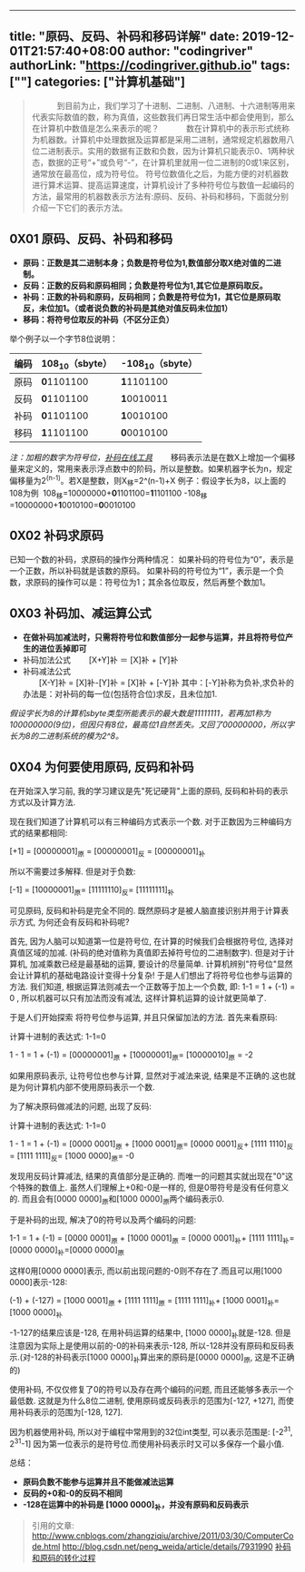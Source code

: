 ﻿
---
title: "原码、反码、补码和移码详解"
date: 2019-12-01T21:57:40+08:00
author: "codingriver"
authorLink: "https://codingriver.github.io"
 tags: [""]
categories: ["计算机基础"]
---

<!--more-->


>      到目前为止，我们学习了十进制、二进制、八进制、十六进制等用来代表实际数值的数，称为真值，这些数我们再日常生活中都会使用到，那么在计算机中数值是怎么来表示的呢？
>      数在计算机中的表示形式统称为机器数。计算机中处理数据及运算都是采用二进制，通常规定机器数用八位二进制表示。实用的数据有正数和负数，因为计算机只能表示0、1两种状态，数据的正号“+”或负号“-”，在计算机里就用一位二进制的0或1来区别，通常放在最高位，成为符号位。 符号位数值化之后，为能方便的对机器数进行算术运算、提高运算速度，计算机设计了多种符号位与数值一起编码的方法，最常用的机器数表示方法有:原码、反码、补码和移码，下面就分别介绍一下它们的表示方法。
##  0X01 原码、反码、补码和移码
+ **原码：正数是其二进制本身；负数是符号位为1,数值部分取X绝对值的二进制。**
+ **反码：正数的反码和原码相同；负数是符号位为1,其它位是原码取反。**
+ **补码：正数的补码和原码，反码相同；负数是符号位为1，其它位是原码取反，未位加1。（或者说负数的补码是其绝对值反码未位加1）**
+ **移码：将符号位取反的补码（不区分正负）**

举个例子以一个字节8位说明：  

|编码|108<sub>10</sub>（sbyte）|-108<sub>10</sub>（sbyte）|
|-|-|-|
|原码|**0**1101100|**1**1101100|
|反码|**0**1101100|**1**0010011|
|补码|**0**1101100|**1**0010100|
|移码|**1**1101100|**0**0010100|
*注：加粗的数字为符号位，[补码在线工具](http://www.99cankao.com/numbers/twos-complement.php)*
  移码表示法是在数X上增加一个偏移量来定义的，常用来表示浮点数中的阶码，所以是整数。如果机器字长为n，规定偏移量为2<sup>(n-1)</sup>。若X是整数，则X<sub>移</sub>=2^(n-1)+X
例子：假设字长为8，以上面的108为例
 108<sub>移</sub>=10000000+**0**1101100=**1**1101100
-108<sub>移</sub>=10000000+**1**0010100=**0**0010100

## 0X02 补码求原码
已知一个数的补码，求原码的操作分两种情况：
 如果补码的符号位为“0”，表示是一个正数，所以补码就是该数的原码。
如果补码的符号位为“1”，表示是一个负数，求原码的操作可以是：符号位为1；其余各位取反，然后再整个数加1。

## 0X03 补码加、减运算公式
+ **在做补码加减法时，只需将符号位和数值部分一起参与运算，并且将符号位产生的进位丢掉即可**
+  补码加法公式
  [X+Y]补 ＝ [X]补 + [Y]补
+   补码减法公式  
  [X-Y]补 =  [X]补-[Y]补 = [X]补 + [-Y]补
其中：[-Y]补称为负补,求负补的办法是：对补码的每一位(包括符合位)求反，且未位加1.

*假设字长为8的计算机sbyte类型所能表示的最大数是11111111，若再加1称为100000000(9位)，但因只有8位，最高位1自然丢失。又回了00000000，所以字长为8的二进制系统的模为2^8。*

## 0X04 为何要使用原码, 反码和补码
在开始深入学习前, 我的学习建议是先"死记硬背"上面的原码, 反码和补码的表示方式以及计算方法.

现在我们知道了计算机可以有三种编码方式表示一个数. 对于正数因为三种编码方式的结果都相同:

[+1] = [00000001]<sub>原</sub> = [00000001]<sub>反</sub> = [00000001]<sub>补</sub>

所以不需要过多解释. 但是对于负数:

[-1] = [10000001]<sub>原</sub>= [11111110]<sub>反</sub>= [11111111]<sub>补</sub>

可见原码, 反码和补码是完全不同的. 既然原码才是被人脑直接识别并用于计算表示方式, 为何还会有反码和补码呢?

首先, 因为人脑可以知道第一位是符号位, 在计算的时候我们会根据符号位, 选择对真值区域的加减. (补码的绝对值称为真值即去掉符号位的二进制数字). 但是对于计算机, 加减乘数已经是最基础的运算, 要设计的尽量简单. 计算机辨别"符号位"显然会让计算机的基础电路设计变得十分复杂! 于是人们想出了将符号位也参与运算的方法. 我们知道, 根据运算法则减去一个正数等于加上一个负数, 即: 1-1 = 1 + (-1) = 0 , 所以机器可以只有加法而没有减法, 这样计算机运算的设计就更简单了.

于是人们开始探索 将符号位参与运算, 并且只保留加法的方法. 首先来看原码:

计算十进制的表达式: 1-1=0

1 - 1 = 1 + (-1) = [00000001]<sub>原</sub> + [10000001]<sub>原</sub>= [10000010]<sub>原</sub> = -2

如果用原码表示, 让符号位也参与计算, 显然对于减法来说, 结果是不正确的.这也就是为何计算机内部不使用原码表示一个数.

为了解决原码做减法的问题, 出现了反码:

计算十进制的表达式: 1-1=0

1 - 1 = 1 + (-1) = [0000 0001]<sub>原</sub> + [1000 0001]<sub>原</sub>= [0000 0001]<sub>反</sub>+ [1111 1110]<sub>反</sub>= [1111 1111]<sub>反</sub>= [1000 0000]<sub>原</sub>= -0

发现用反码计算减法, 结果的真值部分是正确的. 而唯一的问题其实就出现在"0"这个特殊的数值上. 虽然人们理解上+0和-0是一样的, 但是0带符号是没有任何意义的. 而且会有[0000 0000]<sub>原</sub>和[1000 0000]<sub>原</sub>两个编码表示0.

于是补码的出现, 解决了0的符号以及两个编码的问题:

1-1 = 1 + (-1) = [0000 0001]<sub>原</sub> + [1000 0001]<sub>原</sub> = [0000 0001]<sub>补</sub>+ [1111 1111]<sub>补</sub>= [0000 0000]<sub>补</sub>=[0000 0000]<sub>原</sub>

这样0用[0000 0000]表示, 而以前出现问题的-0则不存在了.而且可以用[1000 0000]表示-128:

(-1) + (-127) = [1000 0001]<sub>原</sub> + [1111 1111]<sub>原</sub> = [1111 1111]<sub>补</sub>+ [1000 0001]<sub>补</sub>= [1000 0000]<sub>补</sub>

-1-127的结果应该是-128, 在用补码运算的结果中, [1000 0000]<sub>补</sub>就是-128. 但是注意因为实际上是使用以前的-0的补码来表示-128, 所以-128并没有原码和反码表示.(对-128的补码表示[1000 0000]<sub>补</sub>算出来的原码是[0000 0000]<sub>原</sub>, 这是不正确的)

使用补码, 不仅仅修复了0的符号以及存在两个编码的问题, 而且还能够多表示一个最低数. 这就是为什么8位二进制, 使用原码或反码表示的范围为[-127, +127], 而使用补码表示的范围为[-128, 127].

因为机器使用补码, 所以对于编程中常用到的32位int类型, 可以表示范围是: [-2<sup>31</sup>, 2<sup>31</sup>-1] 因为第一位表示的是符号位.而使用补码表示时又可以多保存一个最小值.

总结：
+ **原码负数不能参与运算并且不能做减法运算**
+ **反码的+0和-0的反码不相同**
+ **-128在运算中的补码是 [1000 0000]<sub>补</sub>，并没有原码和反码表示**

> 引用的文章: 
> http://www.cnblogs.com/zhangziqiu/archive/2011/03/30/ComputerCode.html
> http://blog.csdn.net/peng_weida/article/details/7931990
>[补码和原码的转化过程](https://blog.csdn.net/q_l_s/article/details/54894897)
